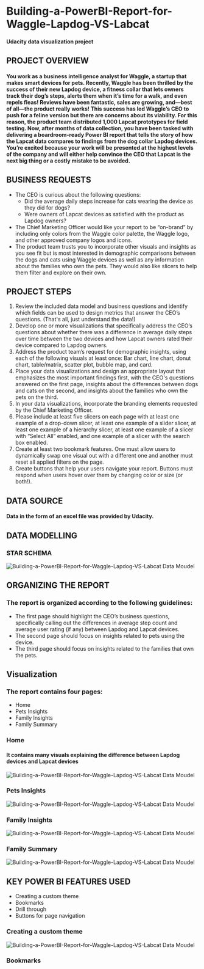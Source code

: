 ﻿# Building-a-PowerBI-Report-for-Waggle-Lapdog-VS-Labcat
#### Udacity data visualization project

## PROJECT OVERVIEW
#### You work as a business intelligence analyst for Waggle, a startup that makes smart devices for pets. Recently, Waggle has been thrilled by the success of their new Lapdog device, a fitness collar that lets owners track their dog’s steps, alerts them when it’s time for a walk, and even repels fleas! Reviews have been fantastic, sales are growing, and—best of all—the product really works! This success has led Waggle’s CEO to push for a feline version but there are concerns about its viability. For this reason, the product team distributed 1,000 Lapcat prototypes for field testing. Now, after months of data collection, you have been tasked with delivering a boardroom-ready Power BI report that tells the story of how the Lapcat data compares to findings from the dog collar Lapdog devices. You’re excited because your work will be presented at the highest levels of the company and will either help convince the CEO that Lapcat is the next big thing or a costly mistake to be avoided.

## BUSINESS REQUESTS
+ The CEO is curious about the following questions:
  * Did the average daily steps increase for cats wearing the device as they did for dogs?
  * Were owners of Lapcat devices as satisfied with the product as Lapdog owners?
+ The Chief Marketing Officer would like your report to be “on-brand” by including only colors from the Waggle color palette, the Waggle logo, and other approved company logos and icons.
+ The product team trusts you to incorporate other visuals and insights as you see fit but is most interested in demographic comparisons between the dogs and cats using Waggle devices as well as any information about the families who own the pets. They would also like slicers to help them filter and explore on their own.

## PROJECT STEPS
1. Review the included data model and business questions and identify which fields can be used to design metrics that answer the CEO’s questions. (That's all, just understand the data!)
1. Develop one or more visualizations that specifically address the CEO’s questions about whether there was a difference in average daily steps over time between the two devices and how Lapcat owners rated their device compared to Lapdog owners.
1. Address the product team’s request for demographic insights, using each of the following visuals at least once: Bar chart, line chart, donut chart, table/matrix, scatter plot, bubble map, and card.
1. Place your data visualizations and design an appropriate layout that emphasizes the most important findings first, with the CEO's questions answered on the first page, insights about the differences between dogs and cats on the second, and insights about the families who own the pets on the third.
1. In your data visualizations, incorporate the branding elements requested by the Chief Marketing Officer.
1. Please include at least five slicers on each page with at least one example of a drop-down slicer, at least one example of a slider slicer, at least one example of a hierarchy slicer, at least one example of a slicer with “Select All” enabled, and one example of a slicer with the search box enabled.
1. Create at least two bookmark features. One must allow users to dynamically swap one visual out with a different one and another must reset all applied filters on the page.
1. Create buttons that help your users navigate your report. Buttons must respond when users hover over them by changing color or size (or both!).

## DATA SOURCE
#### Data in the form of an excel file was provided by Udacity.

## DATA MODELLING
### STAR SCHEMA
![Building-a-PowerBI-Report-for-Waggle-Lapdog-VS-Labcat Data Moudel](Screenshots/Project-model.png)

## ORGANIZING THE REPORT
### The report is organized according to the following guidelines:
  * The first page should highlight the CEO’s business questions, specifically calling out          the differences in average step count and average user rating (if any) between Lapdog and       Lapcat devices.
  * The second page should focus on insights related to pets using the device.
  * The third page should focus on insights related to the families that own the pets.

## Visualization
### The report contains four pages:
 * Home
 * Pets Insights
 * Family Insights
 * Family Summary

### Home 
#### It contains many visuals explaining the difference between Lapdog devices and Lapcat devices
![Building-a-PowerBI-Report-for-Waggle-Lapdog-VS-Labcat Data Moudel](Screenshots/Home.png)

### Pets Insights
![Building-a-PowerBI-Report-for-Waggle-Lapdog-VS-Labcat Data Moudel](Screenshots/Pets-Insights.png)

### Family Insights
![Building-a-PowerBI-Report-for-Waggle-Lapdog-VS-Labcat Data Moudel](Screenshots/Family-Insights.png)

### Family Summary
![Building-a-PowerBI-Report-for-Waggle-Lapdog-VS-Labcat Data Moudel](Screenshots/Family-Summary.png)

## KEY POWER BI FEATURES USED
 * Creating a custom theme
 * Bookmarks
 * Drill through
 * Buttons for page navigation

### Creating a custom theme
![Building-a-PowerBI-Report-for-Waggle-Lapdog-VS-Labcat Data Moudel](Waggle-Theme-Color.png)

### Bookmarks






